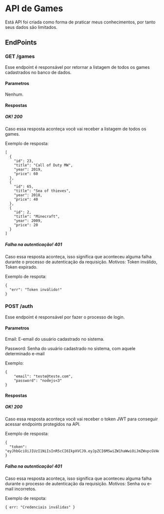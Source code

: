 # API de Games
Está API foi criada como forma de praticar meus conhecimentos, por tanto seus dados são limitados.
## EndPoints
### GET /games
Esse endpoint é responsável por retornar a listagem de todos os games cadastrados no banco de dados.
#### Parametros
Nenhum.
#### Respostas
##### OK! 200
Caso essa resposta aconteça você vai receber a listagem de todos os games.

Exemplo de resposta:
```
[
  {
    "id": 23,
    "title": "Call of Duty MW",
    "year": 2019,
    "price": 60
  },
  {
    "id": 65,
    "title": "Sea of thieves",
    "year": 2018,
    "price": 40
  },
  {
    "id": 2,
    "title": "Minecraft",
    "year": 2009,
    "price": 20
  }
]

```
##### Falha na autenticação! 401
Caso essa resposta aconteça, isso significa que aconteceu alguma falha durante o processo de autenticação da requisição. Motivos: Token inválido, Token expirado.

Exemplo de respota:
```
{
  "err": "Token inválido!"
}

```

### POST /auth
Esse endpoint é responsável por fazer o processo de login.
#### Parametros
Email: E-email do usuário cadastrado no sistema.

Password: Senha do usuário cadastrado no sistema, com aquele determinado e-mail

Exemplo:
```
{
	"email": "teste@teste.com",
	"password": "nodejs<3"
}

```
#### Respostas

##### OK! 200
Caso essa resposta aconteça você vai receber o token JWT para conseguir acessar endpoints protegidos na API.

Exemplo de resposta:
```
{
  "token": "eyJhbGciOiJIUzI1NiIsInR5cCI6IkpXVCJ9.eyJpZCI6MSwiZW1haWwiOiJmZWxpcGVAdGVzdGUuY29tIiwiaWF0IjoxNjAyMjYxODg5LCJleHAiOjE2MDIyNjU0ODl9.4wfuo0OT7RBwOEZViQ5t4IqB63s511Jtq3kEjMkttKI"
}
```

##### Falha na autenticação! 401
Caso essa resposta aconteça, isso significa que aconteceu alguma falha durante o processo de autenticação da requisição. Motivos: Senha ou e-mail incorretos.

Exemplo de respota:
```
{ err: "Credenciais inválidas" }

```
